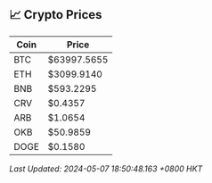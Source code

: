 ## 📈 Crypto Prices

| Coin | Price |
| ---- | ----- |
| BTC | $63997.5655 |
| ETH | $3099.9140 |
| BNB | $593.2295 |
| CRV | $0.4357 |
| ARB | $1.0654 |
| OKB | $50.9859 |
| DOGE | $0.1580 |

_Last Updated: 2024-05-07 18:50:48.163 +0800 HKT_